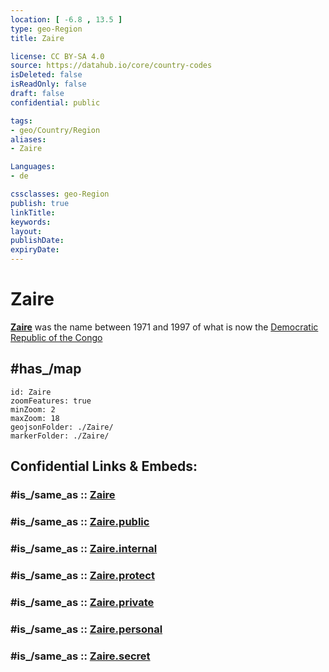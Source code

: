 ```yaml
---
location: [ -6.8 , 13.5 ] 
type: geo-Region
title: Zaire

license: CC BY-SA 4.0
source: https://datahub.io/core/country-codes
isDeleted: false
isReadOnly: false
draft: false
confidential: public

tags:
- geo/Country/Region
aliases:
- Zaire

Languages:
- de

cssclasses: geo-Region
publish: true
linkTitle: 
keywords: 
layout: 
publishDate: 
expiryDate: 
---
```


# Zaire

**[Zaire](https://en.wikipedia.org/wiki/Zaire)** was the name between 1971 and 1997 of what is now the [Democratic Republic of the Congo](https://en.wikipedia.org/wiki/Democratic_Republic_of_the_Congo "Democratic Republic of the Congo") 

## #has_/map  


```leaflet
id: Zaire
zoomFeatures: true 
minZoom: 2 
maxZoom: 18
geojsonFolder: ./Zaire/
markerFolder: ./Zaire/
```


## Confidential Links & Embeds: 

### #is_/same_as :: [Zaire](/_Standards/Earth/Continent/Africa/Africa~South/Angola/Provinces~Angola/Zaire.md) 

### #is_/same_as :: [Zaire.public](/_public/Earth/Continent/Africa/Africa~South/Angola/Provinces~Angola/Zaire.public.md) 

### #is_/same_as :: [Zaire.internal](/_internal/Earth/Continent/Africa/Africa~South/Angola/Provinces~Angola/Zaire.internal.md) 

### #is_/same_as :: [Zaire.protect](/_protect/Earth/Continent/Africa/Africa~South/Angola/Provinces~Angola/Zaire.protect.md) 

### #is_/same_as :: [Zaire.private](/_private/Earth/Continent/Africa/Africa~South/Angola/Provinces~Angola/Zaire.private.md) 

### #is_/same_as :: [Zaire.personal](/_personal/Earth/Continent/Africa/Africa~South/Angola/Provinces~Angola/Zaire.personal.md) 

### #is_/same_as :: [Zaire.secret](/_secret/Earth/Continent/Africa/Africa~South/Angola/Provinces~Angola/Zaire.secret.md)

